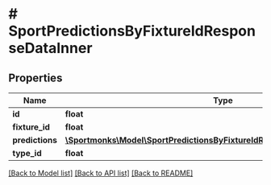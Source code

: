 # # SportPredictionsByFixtureIdResponseDataInner

## Properties

Name | Type | Description | Notes
------------ | ------------- | ------------- | -------------
**id** | **float** |  | [optional]
**fixture_id** | **float** |  | [optional]
**predictions** | [**\Sportmonks\Model\SportPredictionsByFixtureIdResponseDataInnerPredictions**](SportPredictionsByFixtureIdResponseDataInnerPredictions.md) |  | [optional]
**type_id** | **float** |  | [optional]

[[Back to Model list]](../../README.md#models) [[Back to API list]](../../README.md#endpoints) [[Back to README]](../../README.md)
